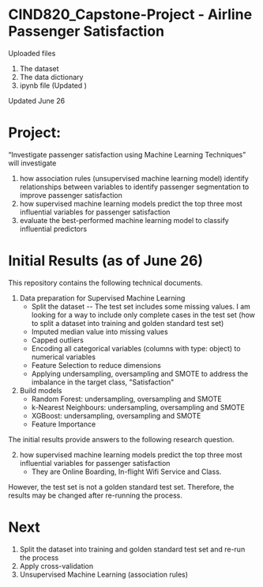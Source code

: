 # CIND820_Capstone-Project - Airline Passenger Satisfaction

Uploaded files
1. The dataset
2. The data dictionary
3. ipynb file (Updated )

Updated June 26

# Project:
“Investigate passenger satisfaction using Machine Learning Techniques” will investigate 
1) how association rules (unsupervised machine learning model) identify relationships between variables to identify passenger segmentation to improve passenger satisfaction
2) how supervised machine learning models predict the top three most influential variables for passenger satisfaction
3) evaluate the best-performed machine learning model to classify influential predictors

# Initial Results (as of June 26)

This repository contains the following technical documents. 

1. Data preparation for Supervised Machine Learning
   - Split the dataset
   -- The test set includes some missing values. I am looking for a way to include only complete cases in the test set (how to split a dataset into training and golden standard test set)
   - Imputed median value into missing values
   - Capped outliers
   - Encoding all categorical variables (columns with type: object) to numerical variables
   - Feature Selection to reduce dimensions
   - Applying undersampling, oversampling and SMOTE to address the imbalance in the target class, "Satisfaction"
2. Build models
   - Random Forest: undersampling, oversampling and SMOTE 
   - k-Nearest Neighbours: undersampling, oversampling and SMOTE 
   - XGBoost: undersampling, oversampling and SMOTE 
   - Feature Importance
  
The initial results provide answers to the following research question. 

2) how supervised machine learning models predict the top three most influential variables for passenger satisfaction
   - They are Online Boarding, In-flight Wifi Service and Class.

However, the test set is not a golden standard test set. Therefore, the results may be changed after re-running the process. 

# Next
1. Split the dataset into training and golden standard test set and re-run the process
2. Apply cross-validation
3. Unsupervised Machine Learning (association rules)

